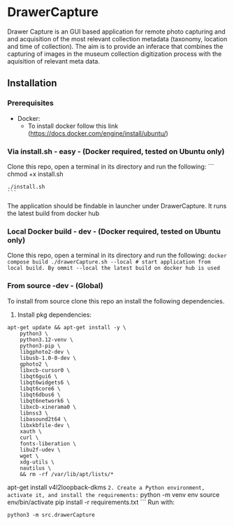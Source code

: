 # DrawerCapture
Drawer Capture is an GUI based application for remote photo capturing and and acquisition of the most relevant collection metadata (taxonomy, location and time of collection). The aim is to provide an inferace that combines the capturing of images in the museum collection digitization process with the aquisition of relevant meta data. 

## Installation
### Prerequisites 
- Docker:
    - To install docker follow this link (https://docs.docker.com/engine/install/ubuntu/)

### Via install.sh - easy - (Docker required, tested on Ubuntu only)
Clone this repo, open a terminal in its directory and run the following:
    ```
    chmod +x install.sh
    
    ./install.sh
    ```

The application should be findable in launcher under DrawerCapture. It runs the latest build from docker hub

### Local Docker build - dev - (Docker required, tested on Ubuntu only)
Clone this repo, open a terminal in its directory and run the following:
    ```
    docker compose build
    ./drawerCapture.sh --local # start application from local build. By ommit --local the latest build on docker hub is used
    ```

### From source -dev - (Global) 
To install from source clone this repo an install the following dependencies.
1. Install pkg dependencies:
```
apt-get update && apt-get install -y \
    python3 \
    python3.12-venv \
    python3-pip \
    libgphoto2-dev \
    libusb-1.0-0-dev \
    gphoto2 \
    libxcb-cursor0 \
    libqt6gui6 \
    libqt6widgets6 \
    libqt6core6 \
    libqt6dbus6 \
    libqt6network6 \
    libxcb-xinerama0 \
    libnss3 \
    libasound2t64 \
    libxkbfile-dev \
    xauth \
    curl \
    fonts-liberation \
    libu2f-udev \
    wget \
    xdg-utils \
    nautilus \
    && rm -rf /var/lib/apt/lists/*
```

apt-get install v4l2loopback-dkms
    ```
2. Create a Python environment, activate it, and install the requirements:
    ```
    python -m venv env
    source env/bin/activate
    pip install -r requirements.txt
    ```
Run with:
```
python3 -m src.drawerCapture
```